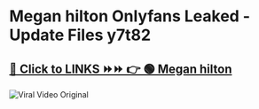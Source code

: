 
 # Megan hilton Onlyfans Leaked - Update Files y7t82

## <h2><a href="https://clipsfans.com/Megan_hilton&ref=git">🔗 Click to LINKS ⏩⏩ 👉 🟢 Megan hilton </a></h2>

<a href="https://clipsfans.com/Megan_hilton&ref=git" rel="nofollow" data-target="animated-image.originalLink"><img src="https://i.ibb.co.com/xMMVF88/686577567.gif" alt="Viral Video Original" style="max-width: 100%; display: inline-block;" data-target="animated-image.originalImage"></a>


